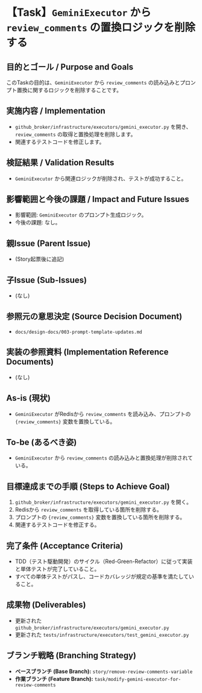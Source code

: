 # 【Task】`GeminiExecutor` から `review_comments` の置換ロジックを削除する

## 目的とゴール / Purpose and Goals
このTaskの目的は、`GeminiExecutor` から `review_comments` の読み込みとプロンプト置換に関するロジックを削除することです。

## 実施内容 / Implementation
- `github_broker/infrastructure/executors/gemini_executor.py` を開き、`review_comments` の取得と置換処理を削除します。
- 関連するテストコードを修正します。

## 検証結果 / Validation Results
- `GeminiExecutor` から関連ロジックが削除され、テストが成功すること。

## 影響範囲と今後の課題 / Impact and Future Issues
- 影響範囲: `GeminiExecutor` のプロンプト生成ロジック。
- 今後の課題: なし。

## 親Issue (Parent Issue)
- (Story起票後に追記)

## 子Issue (Sub-Issues)
- (なし)

## 参照元の意思決定 (Source Decision Document)
- `docs/design-docs/003-prompt-template-updates.md`

## 実装の参照資料 (Implementation Reference Documents)
- (なし)

## As-is (現状)
- `GeminiExecutor` がRedisから `review_comments` を読み込み、プロンプトの `{review_comments}` 変数を置換している。

## To-be (あるべき姿)
- `GeminiExecutor` から `review_comments` の読み込みと置換処理が削除されている。

## 目標達成までの手順 (Steps to Achieve Goal)
1. `github_broker/infrastructure/executors/gemini_executor.py` を開く。
2. Redisから `review_comments` を取得している箇所を削除する。
3. プロンプトの `{review_comments}` 変数を置換している箇所を削除する。
4. 関連するテストコードを修正する。

## 完了条件 (Acceptance Criteria)
- TDD（テスト駆動開発）のサイクル（Red-Green-Refactor）に従って実装と単体テストが完了していること。
- すべての単体テストがパスし、コードカバレッジが規定の基準を満たしていること。

## 成果物 (Deliverables)
- 更新された `github_broker/infrastructure/executors/gemini_executor.py`
- 更新された `tests/infrastructure/executors/test_gemini_executor.py`

## ブランチ戦略 (Branching Strategy)
- **ベースブランチ (Base Branch):** `story/remove-review-comments-variable`
- **作業ブランチ (Feature Branch):** `task/modify-gemini-executor-for-review-comments`